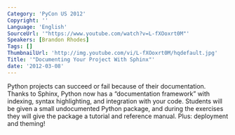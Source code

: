 ```yaml
---
Category: 'PyCon US 2012'
Copyright: ''
Language: 'English'
SourceUrl: '"https://www.youtube.com/watch?v=L-fXOoxrt0M"'
Speakers: [Brandon Rhodes]
Tags: []
ThumbnailUrl: 'http://img.youtube.com/vi/L-fXOoxrt0M/hqdefault.jpg'
Title: '"Documenting Your Project With Sphinx"'
date: '2012-03-08'
---
```

Python projects can succeed or fail because of their documentation. Thanks to
Sphinx, Python now has a “documentation framework” with indexing, syntax
highlighting, and integration with your code. Students will be given a small
undocumented Python package, and during the exercises they will give the
package a tutorial and reference manual. Plus: deployment and theming!


